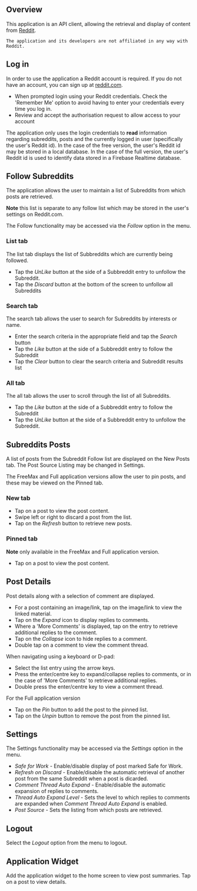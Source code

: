 ## Overview
This application is an API client, allowing the retrieval and display of content from [Reddit](https://www.reddit.com/). 

    The application and its developers are not affiliated in any way with Reddit.

## Log in

In order to use the application a Reddit account is required.
If you do not have an account, you can sign up at [reddit.com](https://www.reddit.com/login).

* When prompted login using your Reddit credentials.
Check the 'Remember Me' option to avoid having to enter your credentials every time you log in.
* Review and accept the authorisation request to allow access to your account

The application only uses the login credentials to **read** information regarding
subreddits, posts and the currently logged in user (specifically the user's Reddit id).
In the case of the free version, the user's Reddit id may be stored in a local database.
In the case of the full version, the user's Reddit id is used to identify data stored in a Firebase Realtime database.

## Follow Subreddits

The application allows the user to maintain a list of Subreddits from which posts are retrieved.

**Note** this list is separate to any follow list which may be stored in the
user's settings on Reddit.com.

The Follow functionality may be accessed via the *Follow* option in the menu.

### List tab
The list tab displays the list of Subbreddits which are currently being followed.

* Tap the *UnLike* button at the side of a Subbreddit entry to unfollow the Subreddit.
* Tap the *Discard* button at the bottom of the screen to unfollow all Subreddits

### Search tab
The search tab allows the user to search for Subreddits by interests or name.

* Enter the search criteria in the appropriate field and tap the *Search* button
* Tap the *Like* button at the side of a Subbreddit entry to follow the Subreddit
* Tap the *Clear* button to clear the search criteria and Subreddit results list

### All tab
The all tab allows the user to scroll through the list of all Subreddits.

* Tap the *Like* button at the side of a Subbreddit entry to follow the Subreddit
* Tap the *UnLike* button at the side of a Subbreddit entry to unfollow the Subreddit.

## Subreddits Posts

A list of posts from the Subreddit Follow list are displayed on the New Posts tab.
The Post Source Listing may be changed in Settings.

The FreeMax and Full application versions allow the user to pin posts,
and these may be viewed on the Pinned tab.

### New tab
* Tap on a post to view the post content.
* Swipe left or right to discard a post from the list.
* Tap on the *Refresh* button to retrieve new posts.

### Pinned tab
**Note** only available in the FreeMax and Full application version.

* Tap on a post to view the post content.


## Post Details
Post details along with a selection of comment are displayed.

* For a post containing an image/link, tap on the image/link to view the linked material.
* Tap on the *Expand* icon to display replies to comments.
* Where a 'More Comments' is displayed, tap on the entry to retrieve additional replies to the comment.
* Tap on the *Collapse* icon to hide replies to a comment.
* Double tap on a comment to view the comment thread.

When navigating using a keyboard or D-pad:
* Select the list entry using the arrow keys.
* Press the enter/centre key to expand/collapse replies to comments,
or in the case of 'More Comments' to retrieve additional replies.
* Double press the enter/centre key to view a comment thread.

For the Full application version
* Tap on the *Pin* button to add the post to the pinned list.
* Tap on the *Unpin* button to remove the post from the pinned list.

## Settings
The Settings functionality may be accessed via the *Settings* option in the menu.

* *Safe for Work* - Enable/disable display of post marked Safe for Work.
* *Refresh on Discard* - Enable/disable the automatic retrieval of another post from the same Subreddit when a post is dicarded.
* *Comment Thread Auto Expand* - Enable/disable the automatic expansion of replies to comments.
* *Thread Auto Expand Level* - Sets the level to which replies to comments are expanded when *Comment Thread Auto Expand* is enabled.
* *Post Source* - Sets the listing from which posts are retrieved.

## Logout
Select the *Logout* option from the menu to logout.

## Application Widget
Add the application widget to the home screen to view post summaries. Tap on a post to view details.